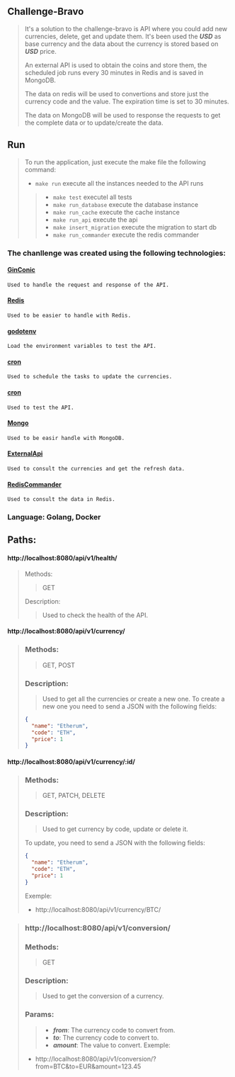 ## Challenge-Bravo

> It's a solution to the challenge-bravo is API where you could add new currencies,
> delete, get and update them. It's been used the ***USD*** as base currency
> and the data about the currency is stored based on ***USD*** price.
>
> An external API is used to obtain the coins and store them, the scheduled job runs every
> 30 minutes in Redis and is saved in MongoDB.
>
> The data on redis will be used to convertions and store just the currency code
> and the value. The expiration time is set to 30 minutes.
>
> The data on MongoDB will be used to response the requests to get the complete data or
> to update/create the data.

## Run
> To run the application, just execute the make file the following command:
> - `make run` execute all the instances needed to the API runs
>
>>- `make test` executel all tests
>>- `make run_database` execute the database instance
>>- `make run_cache` execute the cache instance
>>- `make run_api` execute the api
>>- `make insert_migration` execute the migration to start db
>>- `make run_commander` execute the redis commander


### The chanllenge was created using the following technologies:

#### [GinConic](https://github.com/gin-gonic/gin)

    Used to handle the request and response of the API.

#### [Redis](https://github.com/go-redis/redis)

    Used to be easier to handle with Redis.

#### [godotenv](https://github.com/joho/godotenv)

    Load the environment variables to test the API.

#### [cron](https://github.com/robfig/cron/v3)

    Used to schedule the tasks to update the currencies.

#### [cron](https://github.com/stretchr/testify)

    Used to test the API.

#### [Mongo](https://go.mongodb.org/mongo-driver)

    Used to be easir handle with MongoDB.

#### [ExternalApi](https://economia.awesomeapi.com.br)

    Used to consult the currencies and get the refresh data.

#### [RedisCommander](https://joeferner.github.io/redis-commander/)

    Used to consult the data in Redis.

### Language: Golang, Docker

## Paths:

#### http://localhost:8080/api/v1/health/
>Methods:
>> GET
>
> Description:
>> Used to check the health of the API.


#### http://localhost:8080/api/v1/currency/
> ### Methods:
>> GET, POST
>
> ### Description:
>> Used to get all the currencies or create a new one.
To create a new one you need to send a JSON with the following fields:
> ```json
> {
>   "name": "Etherum",
>   "code": "ETH",
>   "price": 1
> }
> ```


#### http://localhost:8080/api/v1/currency/:id/
> ### Methods:
>> GET, PATCH, DELETE
> ### Description:
>> Used to get currency by code, update or delete it.
>
> To update, you need to send a JSON with the following fields:
> ```json
> {
>   "name": "Etherum",
>   "code": "ETH",
>   "price": 1
> }
> ```
> Exemple:
> - http://localhost:8080/api/v1/currency/BTC/


> ### http://localhost:8080/api/v1/conversion/
> ### Methods:
>> GET
> ### Description:
>> Used to get the conversion of a currency.
> ### Params:
>>- <i><b>from</b></i>: The currency code to convert from.
>>- <i><b>to</b></i>: The currency code to convert to.
>>- <i><b>amount</b></i>: The value to convert.
> Exemple:
>- http://localhost:8080/api/v1/conversion/?from=BTC&to=EUR&amount=123.45
